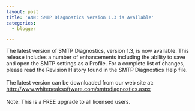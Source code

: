 ```yaml
---
layout: post
title: 'ANN: SMTP Diagnostics Version 1.3 is Available'
categories:
  - blogger

---
```


The latest version of SMTP Diagnostics, version 1.3, is now available.  This release includes a number of enhancements including the ability to save and open the SMTP settings as a Profile.  For a complete list of changes, please read the Revision History found in the SMTP Diagnostics Help file.<br /><br />The latest version can be downloaded from our web site at:<br /><a href="http://www.whitepeaksoftware.com/smtpdiagnostics.aspx">http://www.whitepeaksoftware.com/smtpdiagnostics.aspx</a><br /><br />Note: This is a FREE upgrade to all licensed users.
